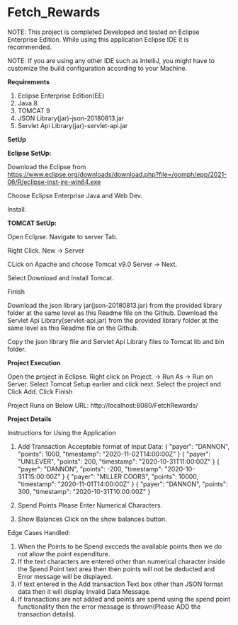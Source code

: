 # Fetch_Rewards
NOTE: This project is completed Developed and tested on Eclipse Enterprise Edition. While using this application Eclipse IDE it is recommended.

NOTE: If you are using any other IDE such as IntelliJ, you might have to customize the build configuration according to your Machine.

**Requirements**

1. Eclipse Enterprise Edition(EE)
2. Java 8
3. TOMCAT 9
4. JSON Library(jar)-json-20180813.jar
5. Servlet Api Library(jar)-servlet-api.jar

**SetUp**

**Eclipse SetUp:**

Download the Eclipse from https://www.eclipse.org/downloads/download.php?file=/oomph/epp/2021-06/R/eclipse-inst-jre-win64.exe

Choose Eclipse Enterprise Java and Web Dev.

Install.

**TOMCAT SetUp:**

Open Eclipse. Navigate to server Tab.

Right Click. New -> Server

CLick on Apache and choose Tomcat v9.0 Server -> Next.

Select Download and Install Tomcat.

Finish

Download the json library jar(json-20180813.jar) from the provided library folder at the same level as this Readme file on the Github.
Download the Servlet Api Library(servlet-api.jar) from the provided library folder at the same level as this Readme file on the Github.

Copy the json library file and Servlet Api Library files to Tomcat lib and bin folder.

**Project Execution**

Open the project in Eclipse.
Right click on Project. -> Run As -> Run on Server.
Select Tomcat Setup earlier and click next.
Select the project and Click Add.
Click Finish

Project Runs on Below URL:
http://localhost:8080/FetchRewards/

**Project Details**

Instructions for Using the Application

1. Add Transaction
Acceptable format of Input Data:
{ "payer": "DANNON", "points": 1000, "timestamp": "2020-11-02T14:00:00Z" }
{ "payer": "UNILEVER", "points": 200, "timestamp": "2020-10-31T11:00:00Z" }
{ "payer": "DANNON", "points": -200, "timestamp": "2020-10-31T15:00:00Z" }
{ "payer": "MILLER COORS", "points": 10000, "timestamp": "2020-11-01T14:00:00Z" }
{ "payer": "DANNON", "points": 300, "timestamp": "2020-10-31T10:00:00Z" }

3. Spend Points
Please Enter Numerical Characters.

5. Show Balances
Click on the show balances button.

Edge Cases Handled:
1. When the Points to be Spend excceds the available points then we do not allow the point expenditure.
2. If the text characters are entered other than numerical character inside the Spend Point text area then then points will not be deducted and Error message will be displayed.
3. If text entered in the Add transaction Text box other than JSON format data then it will display Invalid Data Message.
4. If transactions are not added and points are spend using the spend point functionality then the error message is thrown(Please ADD the transaction details). 
